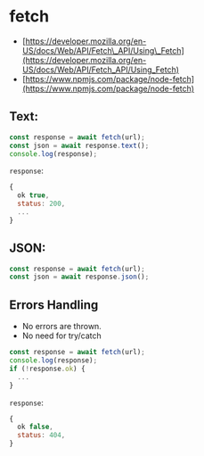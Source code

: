 # fetch

* [https://developer.mozilla.org/en-US/docs/Web/API/Fetch\_API/Using\_Fetch](https://developer.mozilla.org/en-US/docs/Web/API/Fetch_API/Using_Fetch)
* [https://www.npmjs.com/package/node-fetch](https://www.npmjs.com/package/node-fetch)

## Text:

```typescript
const response = await fetch(url);
const json = await response.text();
console.log(response);
```

`response`:

```javascript
{
  ok true,
  status: 200,
  ...
}
```

## JSON:

```javascript
const response = await fetch(url);
const json = await response.json();
```

## Errors Handling

* No errors are thrown.
* No need for try/catch

```typescript
const response = await fetch(url);
console.log(response);
if (!response.ok) {
  ...
}
```

`response`:

```javascript
{
  ok false,
  status: 404,
}
```

